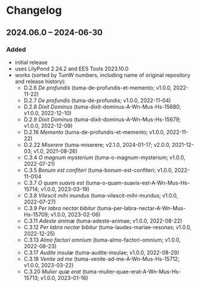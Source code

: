 # Changelog

## 2024.06.0 – 2024-06-30

### Added

- initial release
- uses LilyPond 2.24.2 and EES Tools 2023.10.0
- works (sorted by TumW numbers, including name of original repository and release history):
  - D.2.6 *De profundis* (tuma-de-profundis-et-memento; v1.0.0, 2022-11-22)
  - D.2.7 *De profundis* (tuma-de-profundis; v1.0.0, 2022-11-04)
  - D.2.8 *Dixit Dominus* (tuma-dixit-dominus-A-Wn-Mus-Hs-15680; v1.0.0, 2022-12-10)
  - D.2.9 *Dixit Dominus* (tuma-dixit-dominus-A-Wn-Mus-Hs-15679; v1.0.0, 2022-12-09)
  - D.2.16 *Memento* (tuma-de-profundis-et-memento; v1.0.0, 2022-11-22)
  - D.2.22 *Miserere* (tuma-miserere; v2.1.0, 2024-01-17; v2.0.0, 2021-12-03; v1.0, 2021-08-26)
  - C.3.4 *O magnum mysterium* (tuma-o-magnum-mysterium; v1.0.0, 2022-07-21)
  - C.3.5 *Bonum est confiteri* (tuma-bonum-est-confiteri; v1.0.0, 2022-11-01)4
  - C.3.7 *O quam suavis est* (tuma-o-quam-suavis-est-A-Wn-Mus-Hs-15714; v1.0.0, 2023-03-19)
  - C.3.8 *Vilescit mihi mundus* (tuma-vilescit-mihi-mundus; v1.0.0, 2022-07-27)
  - C.3.9 *Per labra nectar bibitur* (tuma-per-labra-nectar-A-Wn-Mus-Hs-15709; v1.0.0, 2023-02-06)
  - C.3.11 *Adeste animæ* (tuma-adeste-animae; v1.0.0, 2022-08-22)
  - C.3.12 *Per labra nectar bibitur* (tuma-laudes-mariae-resonas; v1.0.0, 2022-12-25)
  - C.3.13 *Almo factori omnium* (tuma-almo-factori-omnium; v1.0.0, 2022-08-23)
  - C.3.17 *Audite insulæ* (tuma-audite-insulae; v1.0.0, 2022-08-29)
  - C.3.18 *Venite ad me* (tuma-venite-ad-me-A-Wn-Mus-Hs-15712; v1.0.0, 2023-03-22)
  - C.3.20 *Mulier quæ erat* (tuma-mulier-quae-erat-A-Wn-Mus-Hs-15713; v1.0.0, 2023-01-16)

